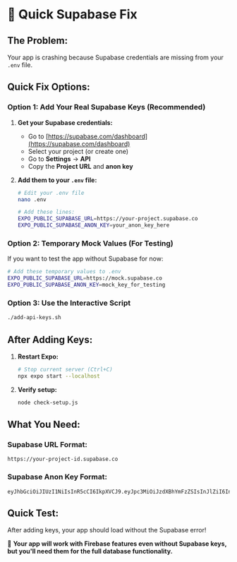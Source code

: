 # 🚨 Quick Supabase Fix

## **The Problem:**
Your app is crashing because Supabase credentials are missing from your `.env` file.

## **Quick Fix Options:**

### **Option 1: Add Your Real Supabase Keys (Recommended)**

1. **Get your Supabase credentials:**
   - Go to [https://supabase.com/dashboard](https://supabase.com/dashboard)
   - Select your project (or create one)
   - Go to **Settings** → **API**
   - Copy the **Project URL** and **anon key**

2. **Add them to your `.env` file:**
   ```bash
   # Edit your .env file
   nano .env
   
   # Add these lines:
   EXPO_PUBLIC_SUPABASE_URL=https://your-project.supabase.co
   EXPO_PUBLIC_SUPABASE_ANON_KEY=your_anon_key_here
   ```

### **Option 2: Temporary Mock Values (For Testing)**

If you want to test the app without Supabase for now:

```bash
# Add these temporary values to .env
EXPO_PUBLIC_SUPABASE_URL=https://mock.supabase.co
EXPO_PUBLIC_SUPABASE_ANON_KEY=mock_key_for_testing
```

### **Option 3: Use the Interactive Script**

```bash
./add-api-keys.sh
```

## **After Adding Keys:**

1. **Restart Expo:**
   ```bash
   # Stop current server (Ctrl+C)
   npx expo start --localhost
   ```

2. **Verify setup:**
   ```bash
   node check-setup.js
   ```

## **What You Need:**

### **Supabase URL Format:**
```
https://your-project-id.supabase.co
```

### **Supabase Anon Key Format:**
```
eyJhbGciOiJIUzI1NiIsInR5cCI6IkpXVCJ9.eyJpc3MiOiJzdXBhYmFzZSIsInJlZiI6InlvdXItcHJvamVjdCIsInJvbGUiOiJhbm9uIiwiaWF0IjoxNjQwOTk1MjAwLCJleHAiOjE5NTY1NzEyMDB9.your_signature_here
```

## **Quick Test:**

After adding keys, your app should load without the Supabase error!

🎯 **Your app will work with Firebase features even without Supabase keys, but you'll need them for the full database functionality.**

